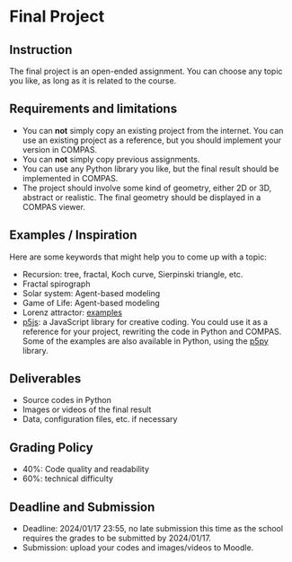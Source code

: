 # Final Project
## Instruction
The final project is an open-ended assignment. You can choose any topic you like, as long as it is related to the course. 

## Requirements and limitations
- You can __not__ simply copy an existing project from the internet. You can use an existing project as a reference, but you should implement your version in COMPAS.
- You can __not__ simply copy previous assignments.
- You can use any Python library you like, but the final result should be implemented in COMPAS.
- The project should involve some kind of geometry, either 2D or 3D, abstract or realistic. The final geometry should be displayed in a COMPAS viewer.

## Examples / Inspiration
Here are some keywords that might help you to come up with a topic:

- Recursion: tree, fractal, Koch curve, Sierpinski triangle, etc.
- Fractal spirograph
- Solar system: Agent-based modeling
- Game of Life: Agent-based modeling
- Lorenz attractor: [examples](https://www.deviantart.com/chaoticatmospheres/gallery/44050549)
- [p5js](https://p5js.org/examples/): a JavaScript library for creative coding. You could use it as a reference for your project, rewriting the code in Python and COMPAS. Some of the examples are also available in Python, using the [p5py](https://p5.readthedocs.io/en/latest/) library.

## Deliverables
- Source codes in Python
- Images or videos of the final result
- Data, configuration files, etc. if necessary

## Grading Policy
- 40%: Code quality and readability
- 60%: technical difficulty

## Deadline and Submission
- Deadline: 2024/01/17 23:55, no late submission this time as the school requires the grades to be submitted by 2024/01/17.
- Submission: upload your codes and images/videos to Moodle.

